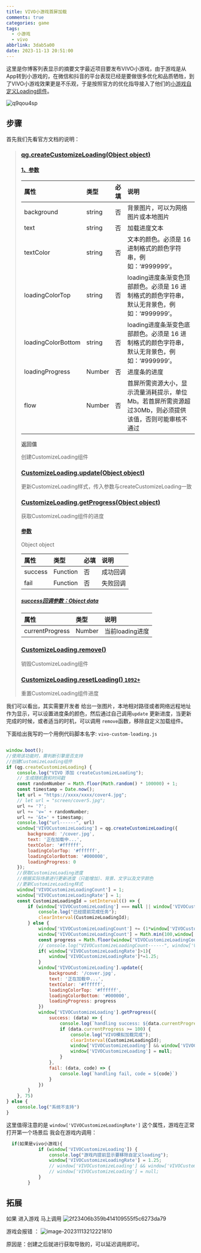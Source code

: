 ```yaml
---
title: VIVO小游戏首屏加载
comments: true
categories: game
tags:
  - 小游戏
  - vivo
abbrlink: 3dab5a00
date: 2023-11-13 20:51:00
---
```


这里是你博客列表显示的摘要文字最近项目要发布VIVO小游戏，由于游戏是从App转到小游戏的，在微信和抖音的平台表现已经是要做很多优化和品质牺牲，到了VIVO小游戏效果更是不乐观，于是按照官方的优化指导接入了他们的[小游戏自定义Loading组件](https://minigame.vivo.com.cn/documents/#/api/system/loadingView?id=小游戏自定义loading组件)。
<!--more-->
![q9qou4sp](./VIVO小游戏首屏加载/q9qou4sp.png)

## 步骤

首先我们先看官方文档的说明：

> ### [qg.createCustomizeLoading(Object object)](https://minigame.vivo.com.cn/documents/#/api/system/loadingView?id=qgcreatecustomizeloadingobject-object)
>
> #### [1、参数](https://minigame.vivo.com.cn/documents/#/api/system/loadingView?id=_1、参数)
>
> | 属性               | 类型   | 必填 | 说明                                                         |
> | :----------------- | :----- | :--- | :----------------------------------------------------------- |
> | background         | string | 否   | 背景图片，可以为网络图片或本地图片                           |
> | text               | string | 否   | 加载进度文本                                                 |
> | textColor          | string | 否   | 文本的颜色。必须是 16 进制格式的颜色字符串，例如：‘#999999’。 |
> | loadingColorTop    | string | 否   | loading进度条渐变色顶部颜色。必须是 16 进制格式的颜色字符串，默认无背景色，例如：‘#999999’。 |
> | loadingColorBottom | string | 否   | loading进度条渐变色底部颜色。必须是 16 进制格式的颜色字符串，默认无背景色，例如：‘#999999’。 |
> | loadingProgress    | Number | 否   | 进度条的进度                                                 |
> | flow               | Number | 否   | 首屏所需资源大小，显示流量消耗提示，单位Mb。若首屏所需资源超过30Mb，则必须提供该值，否则可能审核不通过 |
>
> **返回值**
>
> 创建CustomizeLoading组件
>
> ### [CustomizeLoading.update(Object object)](https://minigame.vivo.com.cn/documents/#/api/system/loadingView?id=customizeloadingupdateobject-object)
>
> 更新CustomizeLoading样式，传入参数与createCustomizeLoading一致
>
> ### [CustomizeLoading.getProgress(Object object)](https://minigame.vivo.com.cn/documents/#/api/system/loadingView?id=customizeloadinggetprogressobject-object)
>
> 获取CustomizeLoading组件的进度
>
> #### [参数](https://minigame.vivo.com.cn/documents/#/api/system/loadingView?id=参数)
>
> Object object
>
> | 属性    | 类型     | 必填 | 说明     |
> | :------ | :------- | :--- | :------- |
> | success | Function | 否   | 成功回调 |
> | fail    | Function | 否   | 失败回调 |
>
> ##### [success回调参数：Object data](https://minigame.vivo.com.cn/documents/#/api/system/loadingView?id=success回调参数：object-data)
>
> | 属性            | 类型   | 说明            |
> | :-------------- | :----- | :-------------- |
> | currentProgress | Number | 当前loading进度 |
>
> ### [CustomizeLoading.remove()](https://minigame.vivo.com.cn/documents/#/api/system/loadingView?id=customizeloadingremove)
>
> 销毁CustomizeLoading组件
>
> ### [CustomizeLoading.resetLoading() `1092+`](https://minigame.vivo.com.cn/documents/#/api/system/loadingView?id=customizeloadingresetloading-1092)
>
> 重置CustomizeLoading组件进度

我们可以看出，其实需要开发者 给出一张图片，本地相对路径或者网络远程地址作为显示，可以设置进度条的颜色，然后通过自己调用`update` 更新进度，当更新完成的时候，或者适当的时机，可以调用 `remove`函数，移除自定义加载组件。

下面给出我写的一个用例代码脚本名字: `vivo-custom-loading.js`

```javascript

window.boot();
//使用该功能时，需判断引擎是否支持
//创建CustomizeLoading组件
if (qg.createCustomizeLoading) {
    console.log("VIVO 添加 createCustomizeLoading");
    // 生成随机数和时间戳
    const randomNumber = Math.floor(Math.random() * 100000) + 1;
    const timestamp = Date.now();
    let url = "https://xxxx/xxxx/cover4.jpg";
    // let url = "screen/cover5.jpg";
    url += '?';
    url += 'v=' + randomNumber;
    url += '&t=' + timestamp;
    console.log("url------", url)
    window['VIVOCustomizeLoading'] = qg.createCustomizeLoading({
        background: '/cover.jpg',
        text: '正在加载中...',
        textColor: '#ffffff',
        loadingColorTop: '#ffffff',
        loadingColorBottom: '#000000',
        loadingProgress: 0
    });
    //获取CustomizeLoading进度
    //根据实际场景进行更新进度（只能增加）、背景、文字以及文字颜色
    //更新CustomizeLoading样式
    window['VIVOCustomizeLoadingCount'] = 1;
    window['VIVOCustomizeLoadingRate'] = 1;
    const CustomizeLoadingId = setInterval(() => {
        if (window['VIVOCustomizeLoading'] === null || window['VIVOCustomizeLoading'] === undefined) {
            console.log("已经提前完成任务");
            clearInterval(CustomizeLoadingId);
        } else {
            window['VIVOCustomizeLoadingCount'] += (1*window['VIVOCustomizeLoadingRate']);
            window['VIVOCustomizeLoadingCount'] = Math.min(100,window['VIVOCustomizeLoadingCount']);
            const progress = Math.floor(window['VIVOCustomizeLoadingCount']);
            // console.log("VIVOCustomizeLoadingCount------", window['VIVOCustomizeLoadingRate']);
            if( window['VIVOCustomizeLoadingRate']>1){
                window['VIVOCustomizeLoadingRate']*=1.25;
            }
            window['VIVOCustomizeLoading'].update({
                background: '/cover.jpg',
                text: '正在加载中...',
                textColor: '#ffffff',
                loadingColorTop: '#ffffff',
                loadingColorBottom: '#000000',
                loadingProgress: progress
            })
            window['VIVOCustomizeLoading'].getProgress({
                success: (data) => {
                    console.log(`handling success: ${data.currentProgress}`)
                    if (data.currentProgress >= 100) {
                        console.log("VIVO模拟加载完成");
                        clearInterval(CustomizeLoadingId);
                        window['VIVOCustomizeLoading'] && window['VIVOCustomizeLoading'].remove();
                        window['VIVOCustomizeLoading'] = null;
                    }
                },
                fail: (data, code) => {
                    console.log(`handling fail, code = ${code}`)
                }
            })
        }
    }, 75)
} else {
    console.log("系统不支持")
}
```

这里值得注意的是 `window['VIVOCustomizeLoadingRate']` 这个属性，游戏在正常打开第一个场景后 我会在游戏内调用：

```javascript
  if(如果是vivo小游戏){
            if (window['VIVOCustomizeLoading']) {
                console.log("游戏内提前显示要移除自定义loading");
                window['VIVOCustomizeLoadingRate'] = 1.25;
                // window['VIVOCustomizeLoading'] && window['VIVOCustomizeLoading'].remove();
                // window['VIVOCustomizeLoading'] = null;
            }
        }
```

## 拓展

如果 进入游戏 马上调用 
![2f23406b359b414109555f5c6273da79](./VIVO小游戏首屏加载/2f23406b359b414109555f5c6273da79.png)

游戏会报错 ：
![image-20231113212221810](./VIVO小游戏首屏加载/image-20231113212221810.png)

原因是：创建之后就进行获取导致的，可以延迟调用即可。